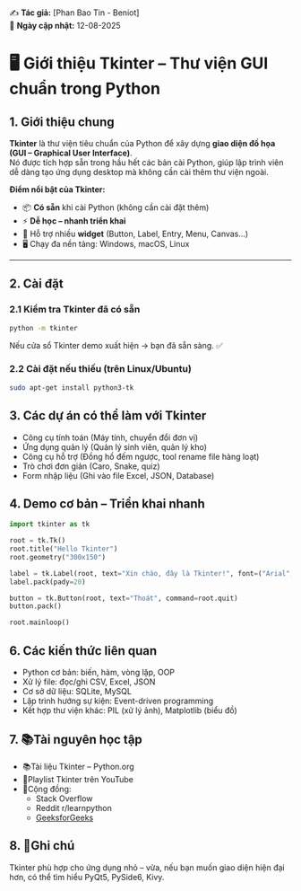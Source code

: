 ✍ **Tác giả:** [Phan Bao Tin - Beniot]  
📅 **Ngày cập nhật:** 12-08-2025  

# 🖥️ Giới thiệu Tkinter – Thư viện GUI chuẩn trong Python

## 1. Giới thiệu chung
**Tkinter** là thư viện tiêu chuẩn của Python để xây dựng **giao diện đồ họa (GUI – Graphical User Interface)**.  
Nó được tích hợp sẵn trong hầu hết các bản cài Python, giúp lập trình viên dễ dàng tạo ứng dụng desktop mà không cần cài thêm thư viện ngoài.

**Điểm nổi bật của Tkinter:**
- 📦 **Có sẵn** khi cài Python (không cần cài đặt thêm)
- ⚡ **Dễ học – nhanh triển khai**
- 🎨 Hỗ trợ nhiều **widget** (Button, Label, Entry, Menu, Canvas…)
- 🖥️ Chạy đa nền tảng: Windows, macOS, Linux

---

## 2. Cài đặt
### 2.1 Kiểm tra Tkinter đã có sẵn
```bash
python -m tkinter
```
Nếu cửa sổ Tkinter demo xuất hiện → bạn đã sẵn sàng. ✅

### 2.2 Cài đặt nếu thiếu (trên Linux/Ubuntu)
```bash
sudo apt-get install python3-tk
```
## 3. Các dự án có thể làm với Tkinter
- Công cụ tính toán (Máy tính, chuyển đổi đơn vị)
- Ứng dụng quản lý (Quản lý sinh viên, quản lý kho)
- Công cụ hỗ trợ (Đồng hồ đếm ngược, tool rename file hàng loạt)
- Trò chơi đơn giản (Caro, Snake, quiz)
- Form nhập liệu (Ghi vào file Excel, JSON, Database)

## 4. Demo cơ bản – Triển khai nhanh
```python
import tkinter as tk

root = tk.Tk()
root.title("Hello Tkinter")
root.geometry("300x150")

label = tk.Label(root, text="Xin chào, đây là Tkinter!", font=("Arial", 12))
label.pack(pady=20)

button = tk.Button(root, text="Thoát", command=root.quit)
button.pack()

root.mainloop()
```
## 6. Các kiến thức liên quan
- Python cơ bản: biến, hàm, vòng lặp, OOP
- Xử lý file: đọc/ghi CSV, Excel, JSON
- Cơ sở dữ liệu: SQLite, MySQL
- Lập trình hướng sự kiện: Event-driven programming
- Kết hợp thư viện khác: PIL (xử lý ảnh), Matplotlib (biểu đồ)

## 7. 📚Tài nguyên học tập
- 📚Tài liệu Tkinter – Python.org
- 🎥Playlist Tkinter trên YouTube
- 💬Cộng đồng:
  - Stack Overflow
  - Reddit r/learnpython
  - [GeeksforGeeks](https://www.geeksforgeeks.org/python/python-gui-tkinter/)

## 8. 📌Ghi chú
Tkinter phù hợp cho ứng dụng nhỏ – vừa, nếu bạn muốn giao diện hiện đại hơn, có thể tìm hiểu PyQt5, PySide6, Kivy.
